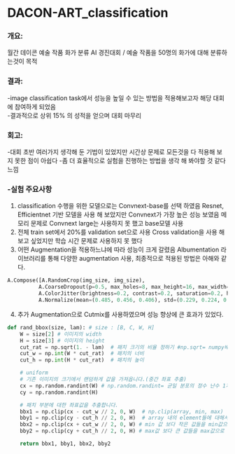 # DACON-ART_classification
### 개요: 
월간 데이콘 예술 작품 화가 분류 AI 경진대회 / 예술 작품을 50명의 화가에 대해 분류하는것이 목적
### 결과: 
-image classification task에서 성능을 높일 수 있는 방법을 적용해보고자 해당 대회에 참여하게 되었음<br/> 
-결과적으로 상위 15% 의 성적을 얻으며 대회 마무리 

### 회고: 
-대회 초반 여러가지 생각해 둔 기법이 있었지만 시간상 문제로 모든것을 다 적용해 보지 못한 점이 아쉽다 
-좀 더 효율적으로 실험을 진행하는 방법을 생각 해 봐야할 것 같다 느낌

### -실험 주요사항
1. classification 수행을 위한 모델으로는 Convnext-base를 선택 하였음 Resnet, Efficientnet 기반 모델을 사용 해 보았지만 Convnext가 가장 높은 성능 보였음 메모리 문제로 Convnext large는 사용하지 못 했고 base모델 사용
2. 전체 train set에서 20%를 validation set으로 사용 Cross validation을 사용 해 보고 싶었지만 학습 시간 문제로 사용하지 못 했다
3. 어떤 Augmentation을 적용하느냐에 따라 성능이 크게 갈렸음 Albumentation 라이브러리를 통해 다양한 augmentation 사용, 최종적으로 적용된 방법은 아해와 같다.
```python
A.Compose([A.RandomCrop(img_size, img_size),
          A.CoarseDropout(p=0.5, max_holes=8, max_height=16, max_width=16, min_holes, min_hights=8, min-width=8),
          A.ColorJitter(brightness=0.2, contrast=0.2, saturation=0.2, hue=0.2, p=0.3),
          A.Normalize(mean=(0.485, 0.456, 0.406), std=(0.229, 0.224, 0.225), max_pixel_value=255.0, always_apply=False, p=1.0)])
```
4. 추가 Augmentation으로 Cutmix를 사용하였으며 성능 향상에 큰 효과가 있었다.
```python
def rand_bbox(size, lam): # size : [B, C, W, H]
    W = size[2] # 이미지의 width
    H = size[3] # 이미지의 height
    cut_rat = np.sqrt(1. - lam)  # 패치 크기의 비율 정하기 #np.sqrt= numpy배열의 제곱근
    cut_w = np.int(W * cut_rat)  # 패치의 너비
    cut_h = np.int(H * cut_rat)  # 패치의 높이

    # uniform
    # 기존 이미지의 크기에서 랜덤하게 값을 가져옵니다.(중간 좌표 추출)
    cx = np.random.randint(W) # np.random.randint= 균일 분포의 정수 난수 1개생성
    cy = np.random.randint(H)

    # 패치 부분에 대한 좌표값을 추출합니다.
    bbx1 = np.clip(cx - cut_w // 2, 0, W)  # np.clip(array, min, max)
    bby1 = np.clip(cy - cut_h // 2, 0, H)  # array 내의 element들에 대해서
    bbx2 = np.clip(cx + cut_w // 2, 0, W) # min 값 보다 작은 값들을 min값으로 바꿔주고
    bby2 = np.clip(cy + cut_h // 2, 0, H) # max값 보다 큰 값들을 max값으로 바꿔주는 함수

    return bbx1, bby1, bbx2, bby2
```
